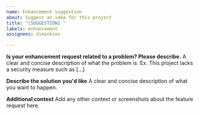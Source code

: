 ```yaml
---
name: Enhancement suggestion
about: Suggest an idea for this project
title: "[SUGGESTION] "
labels: enhancement
assignees: dimankiev

---
```


**Is your enhancement request related to a problem? Please describe.**
A clear and concise description of what the problem is. Ex. This project lacks a security measure such as [...]

**Describe the solution you'd like**
A clear and concise description of what you want to happen.

**Additional context**
Add any other context or screenshots about the feature request here.
